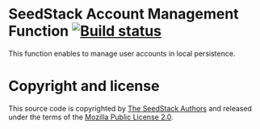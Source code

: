 # SeedStack Account Management Function [![Build status](https://travis-ci.org/seedstack/account-management-function.svg?branch=master)](https://travis-ci.org/seedstack/account-management-function)

This function enables to manage user accounts in local persistence. 

# Copyright and license

This source code is copyrighted by [The SeedStack Authors](https://github.com/seedstack/seedstack/blob/master/AUTHORS) and
released under the terms of the [Mozilla Public License 2.0](https://www.mozilla.org/MPL/2.0/). 
